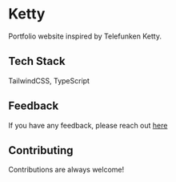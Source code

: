 # Ketty

Portfolio website inspired by Telefunken Ketty.

## Tech Stack

TailwindCSS, TypeScript

## Feedback

If you have any feedback, please reach out [here](mailto:afthabiqbal123@gmail.com)

## Contributing

Contributions are always welcome!
